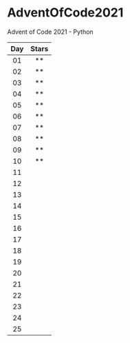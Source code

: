 # AdventOfCode2021

Advent of Code 2021 - Python

| Day   | Stars |
| :--:  | :--:  |
| 01    | **    |
| 02    | **    |
| 03    | **    |
| 04    | **    |
| 05    | **    |
| 06    | **    |
| 07    | **    |
| 08    | **    |
| 09    | **    |
| 10    | **    |
| 11    |       |
| 12    |       |
| 13    |       |
| 14    |       |
| 15    |       |
| 16    |       |
| 17    |       |
| 18    |       |
| 19    |       |
| 20    |       |
| 21    |       |
| 22    |       |
| 23    |       |
| 24    |       |
| 25    |       |
